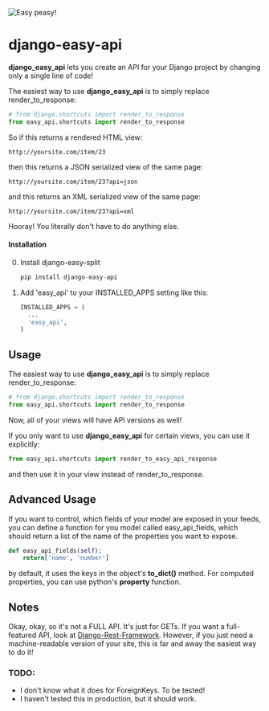 ![Easy peasy!](http://i.imgur.com/LQujlwt.png)

django-easy-api
===============

**django_easy_api** lets you create an API for your Django project by changing only a single line of code! 

The easiest way to use **django_easy_api** is to simply replace render_to_response:

```python
# from django.shortcuts import render_to_response
from easy_api.shortcuts import render_to_response 
```

So if this returns a rendered HTML view:

    http://yoursite.com/item/23

then this returns a JSON serialized view of the same page:

    http://yoursite.com/item/23?api=json

and this returns an XML serialized view of the same page:

    http://yoursite.com/item/23?api=xml

Hooray! You literally don't have to do anything else.

#### Installation

0. Install django-easy-split

    ```python
    pip install django-easy-api
    ```

1. Add 'easy_api' to your INSTALLED_APPS setting like this:

    ```python
    INSTALLED_APPS = (
      ...
      'easy_api',
    )
    ```

## Usage

The easiest way to use **django_easy_api** is to simply replace render_to_response:

```python
# from django.shortcuts import render_to_response
from easy_api.shortcuts import render_to_response 
```

Now, all of your views will have API versions as well!

If you only want to use **django_easy_api** for certain views, you can use it explicitly:

```python
from easy_api.shortcuts import render_to_easy_api_response
```
and then use it in your view instead of render_to_response.

## Advanced Usage

If you want to control, which fields of your model are exposed in your feeds, you can define a function for you model called easy_api_fields, which should return a list of the name of the properties you want to expose.

```python
def easy_api_fields(self):
    return['name', 'number']
```

by default, it uses the keys in the object's __to_dict()__ method. For computed properties, you can use python's __property__ function.

## Notes

Okay, okay, so it's not a FULL API. It's just for GETs. If you want a full-featured API, look at [Django-Rest-Framework](http://www.django-rest-framework.org/). However, if you just need a machine-readable version of your site, this is far and away the easiest way to do it!

### TODO:

* I don't know what it does for ForeignKeys. To be tested!
* I haven't tested this in production, but it should work.
